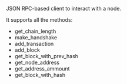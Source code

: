 JSON RPC-based client to interact with a node.

It supports all the methods:
- get_chain_length
- make_handshake
- add_transaction
- add_block
- get_block_with_prev_hash
- get_node_address
- get_address_ammount
- get_block_with_hash